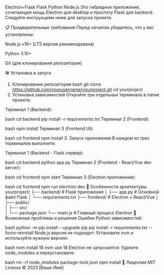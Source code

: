 Electron+Flask
Flask
Python
Node.js
Это гибридное приложение, сочетающее мощь Electron для desktop и простоту Flask для backend. Следуйте инструкциям ниже для запуска проекта.

📋 Предварительные требования
Перед началом убедитесь, что у вас установлены:

Node.js v18+ (LTS версия рекомендована)

Python 3.10+

Git (для клонирования репозитория)

🛠 Установка и запуск
1. Клонирование репозитория
bash
git clone https://github.com/yourusername/yourproject.git
cd yourproject
2. Установка зависимостей
Откройте три отдельных терминала в папке проекта:

Терминал 1 (Backend):

bash
cd backend
pip install -r requirements.txt
Терминал 2 (Frontend):

bash
npm install
Терминал 3 (Frontend UI):

bash
cd frontend
npm install
3. Запуск приложения
В каждом из трех терминалов выполните:

Терминал 1 (Backend - Flask сервер):

bash
cd backend
python app.py
Терминал 2 (Frontend - React/Vue dev server):

bash
cd frontend
npm start
Терминал 3 (Electron приложение):

bash
cd frontend
npm run electron-dev
🌟 Особенности архитектуры
yourproject/
├── backend/          # Flask приложение
│   ├── app.py        # Основной файл Flask
│   └── requirements.txt
├── frontend/         # Electron + React/Vue
│   ├── public/       
│   ├── src/          
│   └── package.json
└── main.js           # Главный процесс Electron
🔧 Возможные проблемы и решения
Ошибки Python зависимостей:

bash
python -m pip install --upgrade pip
pip install -r requirements.txt --force-reinstall
Node.js версия не подходит:
Установите nvm и используйте нужную версию:

bash
nvm install 18
nvm use 18
Electron не запускается:
Удалите node_modules и переустановите:

bash
rm -rf node_modules package-lock.json
npm install
📜 Лицензия
MIT License © 2023 [Ваше Имя]
